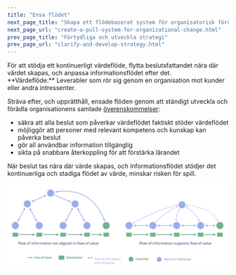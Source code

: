 ```yaml
---
title: "Ensa flödet"
next_page_title: "Skapa ett flödebaserat system för organisatorisk förändring"
next_page_url: "create-a-pull-system-for-organizational-change.html"
prev_page_title: "Förtydliga och utveckla strategi"
prev_page_url: "clarify-and-develop-strategy.html"
---
```



<div class="card summary"><div class="card-body">För att stödja ett kontinuerligt värdeflöde, flytta beslutsfattandet nära där värdet skapas, och anpassa informationsflödet efter det.
</div></div>
**Värdeflöde:** Leverabler som rör sig genom en organisation mot kunder eller andra intressenter.

Sträva efter, och upprätthåll, ensade flöden genom att ständigt utveckla och förädla organisationens samlade <a href="glossary.html#entry-agreement" class="glossary-tooltip" data-toggle="tooltip" title="Överenskommelse: En överenskommen inriktning, process, förhållningssätt eller policy som skapats för att vägleda värdeflödet.">överenskommelser</a>:

-   säkra att alla beslut som påverkar värdeflödet faktiskt stöder värdeflödet
-   möjliggör att personer med relevant kompetens och kunskap kan påverka beslut
-   gör all användbar information tillgänglig
-   sikta på snabbare återkoppling för att förstärka lärandet

När beslut tas nära där värde skapas, och informationsflödet stödjer det kontinuerliga och stadiga flödet av värde, minskar risken för spill.

![Ensa informationsflödet för att stödja värdeflödet](img/workflow-and-value/align-flow.png)
